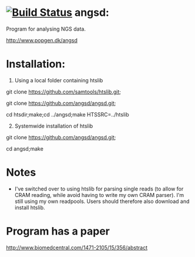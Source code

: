[![Build Status](https://travis-ci.org/ANGSD/angsd.svg?branch=master)](https://travis-ci.org/ANGSD/angsd)
angsd:
=====
Program for analysing NGS data. 

http://www.popgen.dk/angsd
 
Installation:
=====
1) Using a local folder containing htslib

git clone https://github.com/samtools/htslib.git;

git clone https://github.com/angsd/angsd.git;

cd htsdir;make;cd ../angsd;make HTSSRC=../htslib

2) Systemwide installation of htslib

git clone https://github.com/angsd/angsd.git;

cd angsd;make

Notes
====
* I've switched over to using htslib for parsing single reads (to allow for CRAM reading, while avoid having to write my own CRAM parser). I'm still using my own readpools. Users should therefore also download and install htslib.

Program has a paper
=====
http://www.biomedcentral.com/1471-2105/15/356/abstract


